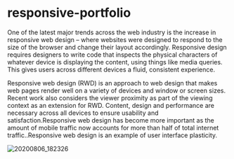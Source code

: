 # responsive-portfolio
One of the latest major trends across the web industry is the increase in responsive web design – where websites were designed to respond to the size of the browser and change their layout accordingly. Responsive design requires designers to write code that inspects the physical characters of whatever device is displaying the content, using things like media queries. This gives users across different devices a fluid, consistent experience.

Responsive web design (RWD) is an approach to web design that makes web pages render well on a variety of devices and window or screen sizes. Recent work also considers the viewer proximity as part of the viewing context as an extension for RWD. Content, design and performance are necessary across all devices to ensure usability and satisfaction.Responsive web design has become more important as the amount of mobile traffic now accounts for more than half of total internet traffic..Responsive web design is an example of user interface plasticity.





![20200806_182326](https://user-images.githubusercontent.com/65740871/89718416-81cb2380-d97b-11ea-9004-bdcd9a4be8fd.jpg)
